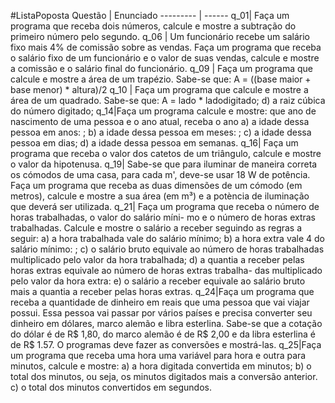 #ListaPoposta
Questão | Enunciado
--------- | ------
q_01|  Faça um programa que receba dois números, calcule e mostre a subtração do primeiro número pelo segundo.
q_06 | Um funcionário recebe um salário fixo mais 4% de comissão sobre as vendas. Faça um programa que receba o salário fixo de um funcionário e o valor de suas vendas, calcule e mostre a comissão e o salário final do funcionário.
q_09 | Faça um programa que calcule e mostre a área de um trapézio. Sabe-se que: A = ((base maior + base menor) * altura)/2
q_10 | Faça um programa que calcule e mostre a área de um quadrado. Sabe-se que: A = lado * ladodigitado; d) a raiz cúbica do número digitado;
q_14|Faça um programa calcule e mostre: que ano de nascimento de uma pessoa e o ano atual, receba o ano a) a idade dessa pessoa em anos: ; b) a idade dessa pessoa em meses: ; c) a idade dessa pessoa em dias; d) a idade dessa pessoa em semanas.
q_16| Faça um programa que receba o valor dos catetos de um triângulo, calcule e mostre o valor da hipotenusa.
q_19| Sabe-se que para iluminar de maneira correta os cómodos de uma casa, para cada m', deve-se usar 18 W de potência. Faça um programa que receba as duas dimensões de um cómodo (em metros), calcule e mostre a sua área (em m³) e a potència de iluminação que deverá ser utilizada.
q_21| Faça um programa que receba o número de horas trabalhadas, o valor do salário míni- mo e o número de horas extras trabalhadas. Calcule e mostre o salário a receber seguindo as regras a seguir: a) a hora trabalhada vale do salário mínimo; b) a hora extra vale 4 do salário mínimo: ; c) o salário bruto equivale ao número de horas trabalhadas multiplicado pelo valor da hora trabalhada; d) a quantia a receber pelas horas extras equivale ao número de horas extras trabalha- das multiplicado pelo valor da hora extra: e) o salário a receber equivale ao salário bruto mais a quantia a receber pelas horas extras. 
q_24|Faça um programa que receba a quantidade de dinheiro em reais que uma pessoa que vai viajar possui. Essa pessoa vai passar por vários países e precisa converter seu dinheiro em dólares, marco alemão e libra esterlina. Sabe-se que a cotação do dólar é de R$ 1,80, do marco alemão é de R$ 2,00 e da libra esterlina é de R$ 1.57. O programas deve fazer as conversões e mostrá-las.
q_25|Faça um programa que receba uma hora uma variável para hora e outra para minutos, calcule e mostre: a) a hora digitada convertida em minutos; b) o total dos minutos, ou seja, os minutos digitados mais a conversão anterior. c) o total dos minutos convertidos em segundos.